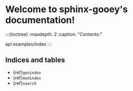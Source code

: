 # Welcome to sphinx-gooey's documentation!

:::{toctree}
:maxdepth: 2
:caption: "Contents:"

api
examples/index
:::


## Indices and tables

* {ref}`genindex`
* {ref}`modindex`
* {ref}`search`
